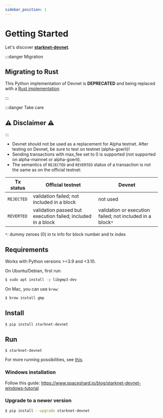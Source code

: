 ```yaml
---
sidebar_position: 1
---
```


# Getting Started

Let's discover **[starknet-devnet](https://github.com/0xSpaceShard/starknet-devnet)**.

:::danger Migration

## Migrating to Rust

This Python implementation of Devnet is **DEPRECATED** and being replaced with a [Rust implementation](https://github.com/0xSpaceShard/starknet-devnet-rs).

:::

:::danger Take care

## ⚠️ Disclaimer ⚠️

:::

- Devnet should not be used as a replacement for Alpha testnet. After testing on Devnet, be sure to test on testnet (alpha-goerli)!
- Sending transactions with max_fee set to 0 is supported (not supported on alpha-mainnet or alpha-goerli).
- The semantics of `REJECTED` and `REVERTED` status of a transaction is not the same as on the official testnet:

| Tx status  | Official testnet                                            | Devnet                                                     |
| ---------- | ----------------------------------------------------------- | ---------------------------------------------------------- |
| `REJECTED` | validation failed; not included in a block                  | not used                                                   |
| `REVERTED` | validation passed but execution failed; included in a block | validation or execution failed; not included in a block`*` |

`*`: dummy zeroes (0) in tx info for block number and tx index

## Requirements

Works with Python versions >=3.9 and <3.10.

On Ubuntu/Debian, first run:

```bash
$ sudo apt install -y libgmp3-dev
```

On Mac, you can use `brew`:

```bash
$ brew install gmp
```

## Install

```bash
$ pip install starknet-devnet
```

## Run

```
$ starknet-devnet
```

For more running possibilities, see [this](https://0xspaceshard.github.io/starknet-devnet/docs/guide/run).

### Windows installation

Follow this guide: https://www.spaceshard.io/blog/starknet-devnet-windows-tutorial

### Upgrade to a newer version

```bash
$ pip install --upgrade starknet-devnet
```
